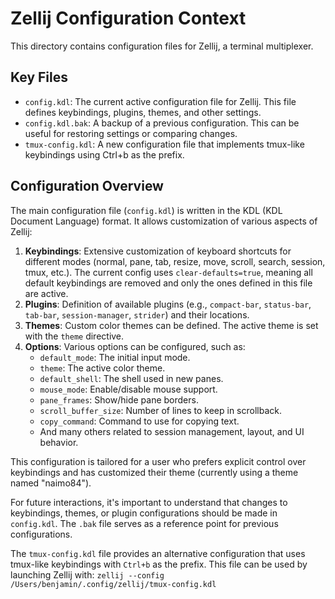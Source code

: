 # Zellij Configuration Context

This directory contains configuration files for Zellij, a terminal multiplexer.

## Key Files

- `config.kdl`: The current active configuration file for Zellij. This file defines keybindings, plugins, themes, and other settings.
- `config.kdl.bak`: A backup of a previous configuration. This can be useful for restoring settings or comparing changes.
- `tmux-config.kdl`: A new configuration file that implements tmux-like keybindings using Ctrl+b as the prefix.

## Configuration Overview

The main configuration file (`config.kdl`) is written in the KDL (KDL Document Language) format. It allows customization of various aspects of Zellij:

1.  **Keybindings**: Extensive customization of keyboard shortcuts for different modes (normal, pane, tab, resize, move, scroll, search, session, tmux, etc.). The current config uses `clear-defaults=true`, meaning all default keybindings are removed and only the ones defined in this file are active.
2.  **Plugins**: Definition of available plugins (e.g., `compact-bar`, `status-bar`, `tab-bar`, `session-manager`, `strider`) and their locations.
3.  **Themes**: Custom color themes can be defined. The active theme is set with the `theme` directive.
4.  **Options**: Various options can be configured, such as:
    *   `default_mode`: The initial input mode.
    *   `theme`: The active color theme.
    *   `default_shell`: The shell used in new panes.
    *   `mouse_mode`: Enable/disable mouse support.
    *   `pane_frames`: Show/hide pane borders.
    *   `scroll_buffer_size`: Number of lines to keep in scrollback.
    *   `copy_command`: Command to use for copying text.
    *   And many others related to session management, layout, and UI behavior.

This configuration is tailored for a user who prefers explicit control over keybindings and has customized their theme (currently using a theme named "naimo84").

For future interactions, it's important to understand that changes to keybindings, themes, or plugin configurations should be made in `config.kdl`. The `.bak` file serves as a reference point for previous configurations.

The `tmux-config.kdl` file provides an alternative configuration that uses tmux-like keybindings with `Ctrl+b` as the prefix. This file can be used by launching Zellij with:
`zellij --config /Users/benjamin/.config/zellij/tmux-config.kdl`